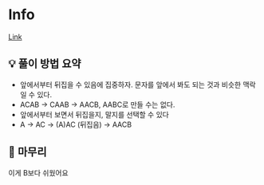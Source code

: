 # Info
[Link](https://boj.kr/1464)
## 💡 풀이 방법 요약
- 앞에서부터 뒤집을 수 있음에 집중하자. 문자를 앞에서 봐도 되는 것과 비슷한 맥락일 수 있다.
- ACAB -> CAAB -> AACB, AABC로 만들 수는 없다.
- 앞에서부터 보면서 뒤집을지, 말지를 선택할 수 있다
- A -> AC -> (A)AC (뒤집음) -> AACB

## 🙂 마무리
이게 B보다 쉬웠어요

